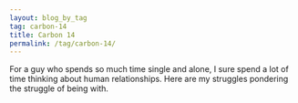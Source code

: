 ```yaml
---
layout: blog_by_tag
tag: carbon-14
title: Carbon 14
permalink: /tag/carbon-14/
---
```

For a guy who spends so much time single and alone, I sure spend a lot of time thinking about human relationships. Here are my struggles pondering the struggle of being with.